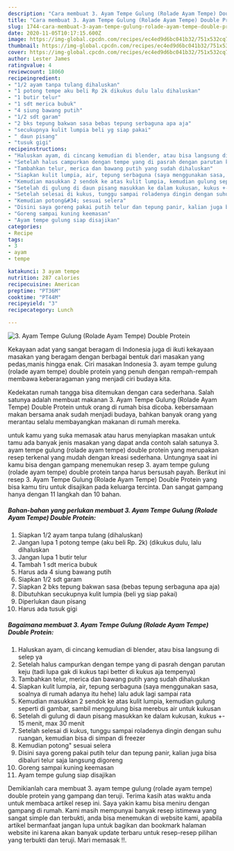 ```yaml
---
description: "Cara membuat 3. Ayam Tempe Gulung (Rolade Ayam Tempe) Double Protein Favorite"
title: "Cara membuat 3. Ayam Tempe Gulung (Rolade Ayam Tempe) Double Protein Favorite"
slug: 1744-cara-membuat-3-ayam-tempe-gulung-rolade-ayam-tempe-double-protein-favorite
date: 2020-11-05T10:17:15.600Z
image: https://img-global.cpcdn.com/recipes/ec4ed9d6bc041b32/751x532cq70/3-ayam-tempe-gulung-rolade-ayam-tempe-double-protein-foto-resep-utama.jpg
thumbnail: https://img-global.cpcdn.com/recipes/ec4ed9d6bc041b32/751x532cq70/3-ayam-tempe-gulung-rolade-ayam-tempe-double-protein-foto-resep-utama.jpg
cover: https://img-global.cpcdn.com/recipes/ec4ed9d6bc041b32/751x532cq70/3-ayam-tempe-gulung-rolade-ayam-tempe-double-protein-foto-resep-utama.jpg
author: Lester James
ratingvalue: 4
reviewcount: 18060
recipeingredient:
- "1/2 ayam tanpa tulang dihaluskan"
- "1 potong tempe aku beli Rp 2k dikukus dulu lalu dihaluskan"
- "1 butir telur"
- "1 sdt merica bubuk"
- "4 siung bawang putih"
- "1/2 sdt garam"
- "2 bks tepung bakwan sasa bebas tepung serbaguna apa aja"
- "secukupnya kulit lumpia beli yg siap pakai"
- " daun pisang"
- "tusuk gigi"
recipeinstructions:
- "Haluskan ayam, di cincang kemudian di blender, atau bisa langsung di selep ya"
- "Setelah halus campurkan dengan tempe yang di pasrah dengan parutan keju (tadi lupa gak di kukus tapi better di kukus aja tempenya)"
- "Tambahkan telur, merica dan bawang putih yang sudah dihaluskan"
- "Siapkan kulit lumpia, air, tepung serbaguna (saya menggunakan sasa, soalnya di rumah adanya itu hehe) lalu aduk lagi sampai rata"
- "Kemudian masukkan 2 sendok ke atas kulit lumpia, kemudian gulung seperti di gambar, sambil menggulung bisa merebus air untuk kukusan"
- "Setelah di gulung di daun pisang masukkan ke dalam kukusan, kukus +- 15 menit, max 30 menit"
- "Setelah selesai di kukus, tunggu sampai roladenya dingin dengan suhu ruangan, kemudian bisa di simpan di freezer"
- "Kemudian potong&#34; sesuai selera"
- "Disini saya goreng pakai putih telur dan tepung panir, kalian juga bisa dibaluri telur saja langsung digoreng"
- "Goreng sampai kuning keemasan"
- "Ayam tempe gulung siap disajikan"
categories:
- Recipe
tags:
- 3
- ayam
- tempe

katakunci: 3 ayam tempe 
nutrition: 287 calories
recipecuisine: American
preptime: "PT36M"
cooktime: "PT44M"
recipeyield: "3"
recipecategory: Lunch

---
```



![3. Ayam Tempe Gulung (Rolade Ayam Tempe) Double Protein](https://img-global.cpcdn.com/recipes/ec4ed9d6bc041b32/751x532cq70/3-ayam-tempe-gulung-rolade-ayam-tempe-double-protein-foto-resep-utama.jpg)

Kekayaan adat yang sangat beragam di Indonesia juga di ikuti kekayaan masakan yang beragam dengan berbagai bentuk dari masakan yang pedas,manis hingga enak. Ciri masakan Indonesia 3. ayam tempe gulung (rolade ayam tempe) double protein yang penuh dengan rempah-rempah membawa keberaragaman yang menjadi ciri budaya kita.


Kedekatan rumah tangga bisa ditemukan dengan cara sederhana. Salah satunya adalah membuat makanan 3. Ayam Tempe Gulung (Rolade Ayam Tempe) Double Protein untuk orang di rumah bisa dicoba. kebersamaan makan bersama anak sudah menjadi budaya, bahkan banyak orang yang merantau selalu membayangkan makanan di rumah mereka.



untuk kamu yang suka memasak atau harus menyiapkan masakan untuk tamu ada banyak jenis masakan yang dapat anda contoh salah satunya 3. ayam tempe gulung (rolade ayam tempe) double protein yang merupakan resep terkenal yang mudah dengan kreasi sederhana. Untungnya saat ini kamu bisa dengan gampang menemukan resep 3. ayam tempe gulung (rolade ayam tempe) double protein tanpa harus bersusah payah.
Berikut ini resep 3. Ayam Tempe Gulung (Rolade Ayam Tempe) Double Protein yang bisa kamu tiru untuk disajikan pada keluarga tercinta. Dan sangat gampang hanya dengan 11 langkah dan 10 bahan.


<!--inarticleads1-->

##### Bahan-bahan yang perlukan membuat 3. Ayam Tempe Gulung (Rolade Ayam Tempe) Double Protein:

1. Siapkan 1/2 ayam tanpa tulang (dihaluskan)
1. Jangan lupa 1 potong tempe (aku beli Rp. 2k) (dikukus dulu, lalu dihaluskan
1. Jangan lupa 1 butir telur
1. Tambah 1 sdt merica bubuk
1. Harus ada 4 siung bawang putih
1. Siapkan 1/2 sdt garam
1. Siapkan 2 bks tepung bakwan sasa (bebas tepung serbaguna apa aja)
1. Dibutuhkan secukupnya kulit lumpia (beli yg siap pakai)
1. Diperlukan  daun pisang
1. Harus ada tusuk gigi




<!--inarticleads2-->

##### Bagaimana membuat  3. Ayam Tempe Gulung (Rolade Ayam Tempe) Double Protein:

1. Haluskan ayam, di cincang kemudian di blender, atau bisa langsung di selep ya
1. Setelah halus campurkan dengan tempe yang di pasrah dengan parutan keju (tadi lupa gak di kukus tapi better di kukus aja tempenya)
1. Tambahkan telur, merica dan bawang putih yang sudah dihaluskan
1. Siapkan kulit lumpia, air, tepung serbaguna (saya menggunakan sasa, soalnya di rumah adanya itu hehe) lalu aduk lagi sampai rata
1. Kemudian masukkan 2 sendok ke atas kulit lumpia, kemudian gulung seperti di gambar, sambil menggulung bisa merebus air untuk kukusan
1. Setelah di gulung di daun pisang masukkan ke dalam kukusan, kukus +- 15 menit, max 30 menit
1. Setelah selesai di kukus, tunggu sampai roladenya dingin dengan suhu ruangan, kemudian bisa di simpan di freezer
1. Kemudian potong&#34; sesuai selera
1. Disini saya goreng pakai putih telur dan tepung panir, kalian juga bisa dibaluri telur saja langsung digoreng
1. Goreng sampai kuning keemasan
1. Ayam tempe gulung siap disajikan




Demikianlah cara membuat 3. ayam tempe gulung (rolade ayam tempe) double protein yang gampang dan teruji. Terima kasih atas waktu anda untuk membaca artikel resep ini. Saya yakin kamu bisa meniru dengan gampang di rumah. Kami masih mempunyai banyak resep istimewa yang sangat simple dan terbukti, anda bisa menemukan di website kami, apabila artikel bermanfaat jangan lupa untuk bagikan dan bookmark halaman website ini karena akan banyak update terbaru untuk resep-resep pilihan yang terbukti dan teruji. Mari memasak !!. 
